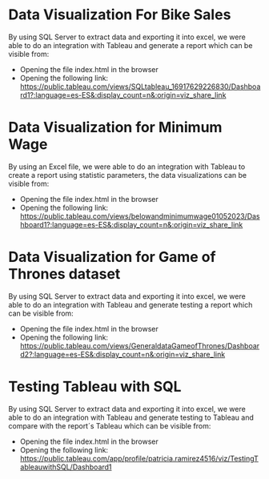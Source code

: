 # Data Visualization For Bike Sales
By using SQL Server to extract data and exporting it into excel, we were able to do an integration with Tableau and generate a report which can be visible from: 
- Opening the file index.html in the browser
- Opening the following link: https://public.tableau.com/views/SQLtableau_16917629226830/Dashboard1?:language=es-ES&:display_count=n&:origin=viz_share_link


# Data Visualization for Minimum Wage
By using an Excel file, we were able to do an integration with Tableau to create a report using statistic parameters, the data visualizations can be visible from:
- Opening the file index.html in the browser
- Opening the following link: https://public.tableau.com/views/belowandminimumwage01052023/Dashboard1?:language=es-ES&:display_count=n&:origin=viz_share_link


# Data Visualization for Game of Thrones dataset 
By using SQL Server to extract data and exporting it into excel, we were able to do an integration with Tableau and generate testing a report which can be visible from:
- Opening the file index.html in the browser
- Opening the following link: https://public.tableau.com/views/GeneraldataGameofThrones/Dashboard2?:language=es-ES&:display_count=n&:origin=viz_share_link

# Testing Tableau with SQL
By using SQL Server to extract data and exporting it into excel, we were able to do an integration with Tableau and generate testing to Tableau and compare  with  the report´s Tableau which can be visible from:
- Opening the file index.html in the browser
- Opening the following link: https://public.tableau.com/app/profile/patricia.ramirez4516/viz/TestingTableauwithSQL/Dashboard1